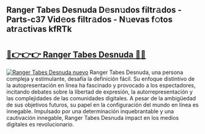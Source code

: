 ## Ranger Tabes Desnuda D𝚎sn𝚞dos filtr𝚊dos - Parts-c37 Vid𝚎os filtr𝚊dos - N𝚞evas f𝚘tos atr𝚊ctivas kfRTk

# <h2><a href="http://mbapch.tromn.icu/?c=Ranger+Tabes+Desnuda">🔗👉👉👉 Ranger Tabes Desnuda 🔗🔗</a></h2>

[![Ranger Tabes Desnuda nuevo](https://i.imgur.com/pEAQMta.gif)](http://mbapch.tromn.icu/?c=Ranger+Tabes+Desnuda)
Ranger Tabes Desnuda, una persona compleja y estimulante, desafía la definición fácil. Su enfoque distintivo de la autopresentación en línea ha fascinado y provocado a los espectadores, incitando debates sobre la libertad de expresión, la autorrepresentación y las complejidades de las comunidades digitales. A pesar de la ambigüedad de sus objetivos futuros, su papel en la configuración del mundo en línea es innegable. Impulsado por una determinación inquebrantable y una cautivación innegable, Ranger Tabes Desnuda impact en los medios digitales es revolucionario.
